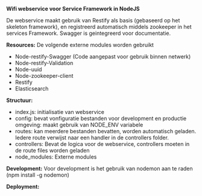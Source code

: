 __Wifi webservice voor Service Framework in NodeJS__

De webservice maakt gebruik van Restify als basis (gebaseerd op het skeleton framework), en registreerd automatisch middels zookeeper in het services Framework. Swagger is geintegreerd voor documentatie.

__Resources:__
De volgende externe modules worden gebruikt

* Node-restify-Swagger	(Code aangepast voor gebruik binnen netwerk)
* Node-restify-Validation
* Node-uuid
* Node-zookeeper-client
* Restify
* Elasticsearch

__Structuur:__

* index.js: initialisatie van webservice
* config: bevat vonfiguratie bestanden voor development en productie omgeving: maakt gebruik van NODE_ENV variabele
* routes: kan meerdere bestanden bevatten, worden automatisch geladen. Iedere route verwijst naar een handler in de controllers folder. 
* controllers: Bevat de logica voor de webservice, controllers moeten in de route files worden geladen
* node_modules: Externe modules


__Development:__
Voor development is het gebruik van nodemon aan te raden
(npm install -g nodemon)


__Deployment:__
